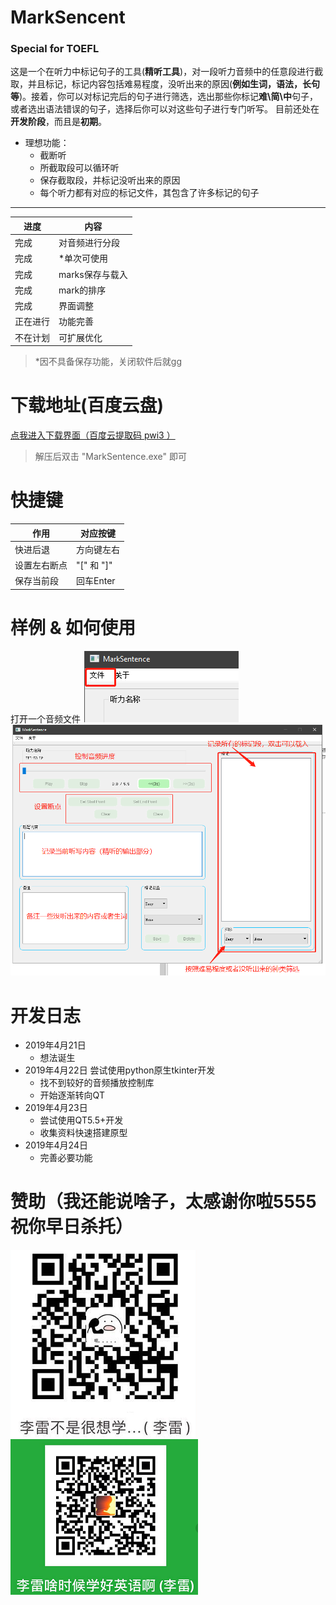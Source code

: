 # MarkSencent
### Special for TOEFL

这是一个在听力中标记句子的工具(**精听工具**)，对一段听力音频中的任意段进行截取，并且标记，标记内容包括难易程度，没听出来的原因(**例如生词，语法，长句等**)。接着，你可以对标记完后的句子进行筛选，选出那些你标记**难\简\中**句子，或者选出语法错误的句子，选择后你可以对这些句子进行专门听写。 目前还处在**开发阶段**，而且是**初期**。

- 理想功能：
	- 截断听
	- 所截取段可以循环听
	- 保存截取段，并标记没听出来的原因
	- 每个听力都有对应的标记文件，其包含了许多标记的句子
	
---
| 进度 | 内容 | 
| ------ | ------ |
| 完成 | 对音频进行分段 |
| 完成 | *单次可使用 | 
| 完成 | marks保存与载入 |  
| 完成 | mark的排序 |
| 完成 | 界面调整 |
| 正在进行 | 功能完善 |
| 不在计划 | 可扩展优化 |

> *因不具备保存功能，关闭软件后就gg

# 下载地址(百度云盘)

[点我进入下载界面（百度云提取码 pwi3 ）](https://pan.baidu.com/s/1Zx4Pp9y0aag33MZuAqc6Vw)

> 解压后双击 "MarkSentence.exe" 即可

# 快捷键

|作用|	对应按键|
| ------ | ------ |
|快进后退	|方向键左右|
|设置左右断点|	"[" 和 "]"|
|保存当前段	|回车Enter|

# 样例 & 如何使用
打开一个音频文件
![](./Samples/use00.png)
![](./Samples/use01.png)

# 开发日志
- 2019年4月21日 
	- 想法诞生
- 2019年4月22日 尝试使用python原生tkinter开发
	- 找不到较好的音频播放控制库
	- 开始逐渐转向QT
- 2019年4月23日 
	- 尝试使用QT5.5+开发
	- 收集资料快速搭建原型
- 2019年4月24日 
	- 完善必要功能

# 赞助（我还能说啥子，太感谢你啦5555 祝你早日杀托）
![](./Samples/pay_ali.png)
![](./Samples/pay_wechat.png)